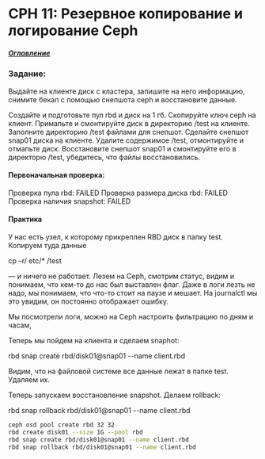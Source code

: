 # CPH 11: Резервное копирование и логирование Ceph
##### [Оглавление](../README.md)

### Задание:
Выдайте на клиенте диск с кластера, запишите на него информацию, снимите бекап с помощью снепшота ceph и восстановите данные.

Создайте и подготовьте пул rbd и диск на 1 гб. Скопируйте ключ ceph на клиент.
Примапьте и смонтируйте диск в директорию /test на клиенте.
Заполните директорию /test файлами для снепшот.
Сделайте снепшот snap01 диска на клиенте.
Удалите содержимое /test, отмонтируйте и отмапьте диск.
Восстановите снепшот snap01 и смонтируйте его в директорю /test, убедитесь, что файлы восстановились.

#### Первоначальная проверка:
Проверка пула rbd: FAILED
Проверка размера диска rbd: FAILED
Проверка наличия snapshot: FAILED


#### Практика
У нас есть узел, к которому прикреплен RBD диск в папку test. Копируем туда данные

cp –r/ etc/* /test

— и ничего не работает. Лезем на Ceph, смотрим статус, видим и понимаем, что кем-то до нас был выставлен флаг. Даже в логи лезть не надо, мы понимаем, что что-то стоит на паузе и мешает. На journalctl мы это увидим, он постоянно отображает ошибку.

Мы посмотрели логи, можно на Ceph настроить фильтрацию по дням и часам,

Теперь мы пойдем на клиента и сделаем snaphot:

rbd snap create rbd/disk01@snap01 --name client.rbd

Видим, что на файловой системе все данные лежат в папке test. Удаляем их.

Теперь запускаем восстановление snapshot. Делаем rollback:

rbd snap rollback rbd/disk01@snap01 --name client.rbd


```bash
ceph osd pool create rbd 32 32
rbd create disk01 --size 1G --pool rbd
rbd snap create rbd/disk01@snap01 --name client.rbd
rbd snap rollback rbd/disk01@snap01 --name client.rbd
```

